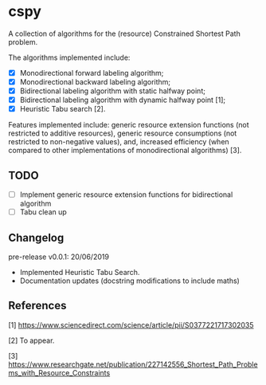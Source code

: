 cspy
====

A collection of algorithms for the (resource) Constrained Shortest Path problem.

The algorithms implemented include:

 - [X] Monodirectional forward labeling algorithm;
 - [X] Monodirectional backward labeling algorithm;
 - [X] Bidirectional labeling algorithm with static halfway point;
 - [X] Bidirectional labeling algorithm with dynamic halfway point [1];
 - [X] Heuristic Tabu search [2].

Features implemented include: generic resource extension functions (not restricted to additive resources), generic resource consumptions (not restricted to non-negative values), and, increased efficiency (when compared to other implementations of monodirectional algorithms) [3].


TODO
----

 - [ ] Implement generic resource extension functions for bidirectional algorithm
 - [ ] Tabu clean up
 
Changelog
---------

pre-release v0.0.1: 20/06/2019


- Implemented Heuristic Tabu Search.
- Documentation updates (docstring modifications to include maths)


References
----------


[1] https://www.sciencedirect.com/science/article/pii/S0377221717302035

[2] To appear.

[3] https://www.researchgate.net/publication/227142556_Shortest_Path_Problems_with_Resource_Constraints
